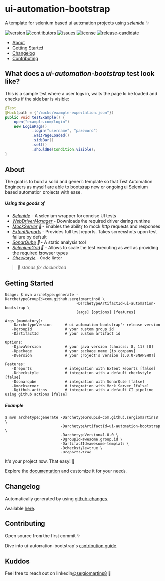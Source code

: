 # ui-automation-bootstrap

A template for selenium based ui automation projects using _[selenide](https://github.com/selenide/selenide)_ ✨

[![version](https://img.shields.io/maven-central/v/com.github.sergiomartins8/ui-automation-bootstrap?label=release)](https://search.maven.org/search?q=g:com.github.sergiomartins8)
[![contributors](https://img.shields.io/github/contributors/sergiomartins8/ui-automation-bootstrap)](https://github.com/sergiomartins8/ui-automation-bootstrap/graphs/contributors)
[![issues](https://img.shields.io/github/issues/sergiomartins8/ui-automation-bootstrap)](https://github.com/sergiomartins8/ui-automation-bootstrap/issues)
[![license](https://img.shields.io/github/license/sergiomartins8/ui-automation-bootstrap)](http://www.apache.org/licenses/LICENSE-2.0)
[![release-candidate](https://github.com/sergiomartins8/ui-automation-bootstrap/workflows/release-candidate/badge.svg)](https://github.com/sergiomartins8/ui-automation-bootstrap/actions?query=workflow%3Arelease-candidate)

* [About](#about)
* [Getting Started](#getting-started)
* [Changelog](#changelog)
* [Contributing](#contributing)

## What does a _ui-automation-bootstrap_ test look like?

This is a sample test where a user logs in, waits the page to be loaded and checks if the side bar is visible:

```java
@Test
@Mock(path = {"/mocks/example-expectation.json"})
public void testExample() {
    open("example.com/login")
    new LoginPage()
            .login("username", "password")
            .waitPageLoaded()
            .sideBar()
            .self()
            .shouldBe(Condition.visible);
}
```

## About

The goal is to build a solid and generic template so that Test Automation Engineers as myself are able to bootstrap new or ongoing ui Selenium based automation projects with ease.

##### Using the goods of 
* _[Selenide](https://github.com/selenide/selenide)_ - A selenium wrapper for concise UI tests
* _[WebDriverManager](https://github.com/bonigarcia/webdrivermanager)_ - Downloads the required driver during runtime
* _[MockServer](https://www.mock-server.com/) 🐳_ - Enables the ability to mock _http_ requests and responses
* _[ExtentReports](https://extentreports.com/)_ - Provides full test reports. Takes screenshots upon test failure by default
* _[SonarQube](https://www.sonarqube.org/) 🐳_ - A static analysis tool
* _[SeleniumGrid](https://github.com/SeleniumHQ/docker-selenium) 🐳_ - Allows to scale the test executing as well as providing the required browser types
* _[Checkstyle](https://maven.apache.org/plugins/maven-checkstyle-plugin/)_ - Code linter

> _🐳 stands for dockerized_

## Getting Started

```shell script
Usage: $ mvn archetype:generate -DarchetypeGroupId=com.github.sergiomartins8 \ 
                                -DarchetypeArtifactId=ui-automation-bootstrap \
                                [args] [options] [features]

Args (mandatory):
   -DarchetypeVersion      # ui-automation-bootstrap's release version
   -DgroupId               # your custom group id
   -DartifactId            # your custom artifact id

Options:
   -DjavaVersion           # your java version (choices: 8, 11) [8]
   -Dpackage               # your package name [io.company]
   -Dversion               # your project's version [1.0.0-SNAPSHOT]

Features:
   -Dreports               # integration with Extent Reports [false]
   -Dcheckstyle            # integration with a default checkstyle [false]
   -Dsonarqube             # integration with SonarQube [false]
   -Dmockserver            # integration with Mock Server [false]
   -Dgithub-actions        # integration with a default CI pipeline using github actions [false]
```

##### Example

```shell script
$ mvn archetype:generate -DarchetypeGroupId=com.github.sergiomartins8 \ 
                         -DarchetypeArtifactId=ui-automation-bootstrap \
                         -DarchetypeVersion=1.0.0 \
                         -DgroupId=awesome.group.id \
                         -DartifactId=awesome-template \
                         -Dcheckstyle=true \
                         -Dreports=true
```

It's your project now. That easy! 🚀

Explore the [documentation](docs/documentation.md) and customize it for your needs.

## Changelog

Automatically generated by using [github-changes](https://github.com/lalitkapoor/github-changes).

Available [here](/docs/CHANGELOG.md).

## Contributing

Open source from the first commit ✨

Dive into ui-automation-bootstrap's [contribution guide](docs/CONTRIBUTING.md).

## Kuddos

Feel free to reach out on linkedin[@sergiomartins8](https://www.linkedin.com/in/sergiomartins8/) ‍🙌
